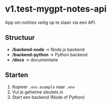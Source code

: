 # v1.test-mygpt-notes-api

App om notities veilig op te slaan via een API.

## Structuur
- **/backend-node** → Node.js backend
- **/backend-python** → Python backend
- **/docs** → documentatie

## Starten
1. Kopieer `.env.example` naar `.env`
2. Vul je geheime sleutels in
3. Start een backend (Node of Python)
